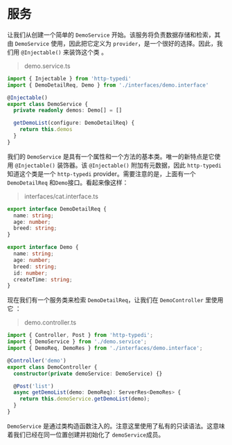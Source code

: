 # 服务

让我们从创建一个简单的 `DemoService` 开始。该服务将负责数据存储和检索，其由 `DemoService` 使用，因此把它定义为 `provider`，是一个很好的选择。因此，我们用 `@Injectable()` 来装饰这个类 。

> demo.service.ts

```ts
import { Injectable } from 'http-typedi'
import { DemoDetailReq, Demo } from './interfaces/demo.interface'

@Injectable()
export class DemoService {
  private readonly demos: Demo[] = []

  getDemoList(configure: DemoDetailReq) {
    return this.demos
  }
}
```

我们的 `DemoService` 是具有一个属性和一个方法的基本类。唯一的新特点是它使用 `@Injectable()` 装饰器。该 `@Injectable()` 附加有元数据，因此 `http-typedi` 知道这个类是一个 `http-typedi` provider。需要注意的是，上面有一个 `DemoDetailReq` 和`Demo`接口。看起来像这样：

> interfaces/cat.interface.ts
  
```ts
export interface DemoDetailReq {
  name: string;
  age: number;
  breed: string;
}

export interface Demo {
  name: string;
  age: number;
  breed: string;
  id: number;
  createTime: string;
}
```

现在我们有一个服务类来检索 `DemoDetailReq`，让我们在 `DemoController` 里使用它 ：

> demo.controller.ts

```ts
import { Controller, Post } from 'http-typedi';
import { DemoService } from './demo.service';
import { DemoReq, DemoRes } from './interfaces/demo.interface';

@Controller('demo')
export class DemoController {
  constructor(private demoService: DemoService) {}

  @Post('list')
  async getDemoList(demo: DemoReq): ServerRes<DemoRes> {
    return this.demoService.getDemoList(demo);
  }
}
```

`DemoService` 是通过类构造函数注入的。注意这里使用了私有的只读语法。这意味着我们已经在同一位置创建并初始化了 `demoService`成员。